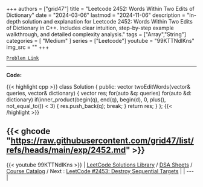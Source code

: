 
+++
authors = ["grid47"]
title = "Leetcode 2452: Words Within Two Edits of Dictionary"
date = "2024-03-06"
lastmod = "2024-11-06"
description = "In-depth solution and explanation for Leetcode 2452: Words Within Two Edits of Dictionary in C++. Includes clear intuition, step-by-step example walkthrough, and detailed complexity analysis."
tags = ["Array","String"]
categories = [
    "Medium"
]
series = ["Leetcode"]
youtube = "99KTTNdlKns"
img_src = ""
+++



[`Problem Link`](https://leetcode.com/problems/words-within-two-edits-of-dictionary/description/)

---
**Code:**

{{< highlight cpp >}}
class Solution {
public:
    vector<string> twoEditWords(vector<string>& queries, vector<string>& dictionary) {
        vector<string> res;
        for(auto &q: queries)
        for(auto &d: dictionary)
        if(inner_product(begin(q), end(q), begin(d), 0, plus<int>(), not_equal_to<char>()) < 3) {
            res.push_back(q);
            break;
        }
        return res;
    }
};
{{< /highlight >}}

{{< ghcode "https://raw.githubusercontent.com/grid47/list/refs/heads/main/exp/2452.md" >}}
---
{{< youtube 99KTTNdlKns >}}
| [LeetCode Solutions Library](https://grid47.xyz/leetcode/) / [DSA Sheets](https://grid47.xyz/sheets/) / [Course Catalog](https://grid47.xyz/courses/) / Next : [LeetCode #2453: Destroy Sequential Targets](https://grid47.xyz/leetcode/solution-2453-destroy-sequential-targets/) |
| --- |
